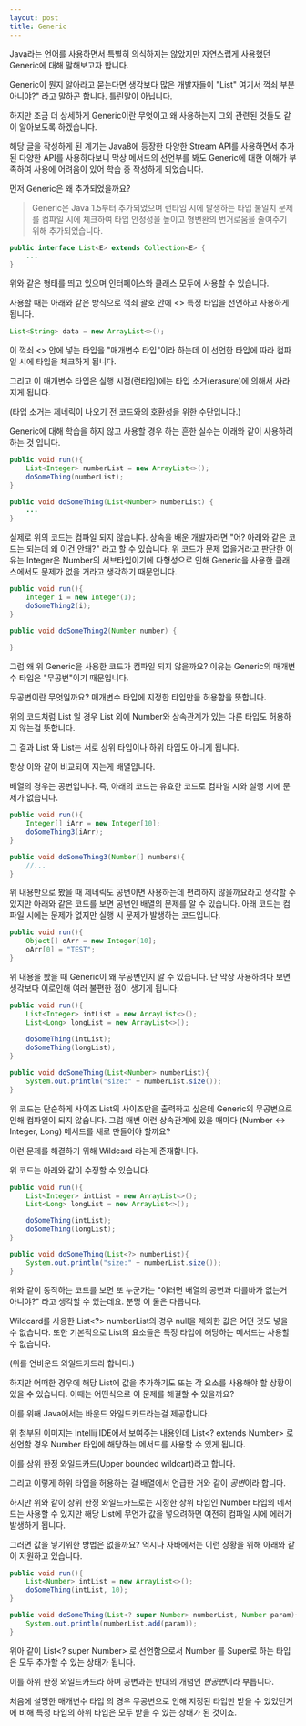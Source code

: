 ```yaml
---
layout: post
title: Generic 
---
```


Java라는 언어를 사용하면서 특별히 의식하지는 않았지만 자연스럽게 사용했던 Generic에 대해 말해보고자 합니다. 

Generic이 뭔지 알아라고 묻는다면 생각보다 많은 개발자들이 "List<String>" 여기서 꺽쇠 부분 아니야?" 라고 말하곤 합니다. 틀린말이 아닙니다. 

하지만 조금 더 상세하게 Generic이란 무엇이고 왜 사용하는지 그외 관련된 것들도 같이 알아보도록 하겠습니다. 


해당 글을 작성하게 된 계기는 Java8에 등장한 다양한 Stream API를 사용하면서 추가된 다양한 API를 사용하다보니 막상 메서드의 선언부를 봐도 Generic에 대한 이해가 부족하여 사용에 어려움이 있어 학습 중 작성하게 되었습니다. 


먼저 Generic은 왜 추가되었을까요? 

>Generic은 Java 1.5부터 추가되었으며 런타임 시에 발생하는 타입 불일치 문제를 컴파일 시에 체크하여 타입 안정성을 높이고 형변환의 번거로움을 줄여주기 위해 추가되었습니다. 

```java
public interface List<E> extends Collection<E> {
    ...
}
```

위와 같은 형태를 띄고 있으며 인터페이스와 클래스 모두에 사용할 수 있습니다. 

사용할 때는 아래와 같은 방식으로 꺽쇠 괄호 안에 <> 특정 타입을 선언하고 사용하게 됩니다. 

```java
List<String> data = new ArrayList<>();
```

이 꺽쇠 <> 안에 넣는 타입을 "매개변수 타입"이라 하는데 이 선언한 타입에 따라 컴파일 시에 타입을 체크하게 됩니다. 

그리고 이 매개변수 타입은 실행 시점(런타임)에는 타입 소거(erasure)에 의해서 사라지게 됩니다. 

(타입 소거는 제네릭이 나오기 전 코드와의 호환성을 위한 수단입니다.)


Generic에 대해 학습을 하지 않고 사용할 경우 하는 흔한 실수는 아래와 같이 사용하려 하는 것 입니다. 

```java
public void run(){
    List<Integer> numberList = new ArrayList<>();
    doSomeThing(numberList);
}

public void doSomeThing(List<Number> numberList) {
    ...
}
```

실제로 위의 코드는 컴파일 되지 않습니다. 상속을 배운 개발자라면 "어? 아래와 같은 코드는 되는데 왜 이건 안돼?" 라고 할 수 있습니다. 위 코드가 문제 없을거라고 판단한 이유는 Integer은 Number의 서브타입이기에 다형성으로 인해 Generic을 사용한 클래스에서도 문제가 없을 거라고 생각하기 때문입니다. 

```java
public void run(){
    Integer i = new Integer(1);
    doSomeThing2(i);
}

public void doSomeThing2(Number number) {
    
}
```

그럼 왜 위 Generic을 사용한 코드가 컴파일 되지 않을까요? 이유는 Generic의 매개변수 타입은 "무공변"이기 때문입니다. 

무공변이란 무엇일까요? 매개변수 타입에 지정한 타입만을 허용함을 뜻합니다. 

위의 코드처럼 List<Number> 일 경우 List<Number> 외에 Number와 상속관계가 있는 다른 타입도 허용하지 않는걸 뜻합니다. 


그 결과 List<Integer> 와 List<Number>는 서로 상위 타입이나 하위 타입도 아니게 됩니다. 

항상 이와 같이 비교되어 지는게 배열입니다. 

배열의 경우는 공변입니다. 즉, 아래의 코드는 유효한 코드로 컴파일 시와 실행 시에 문제가 없습니다. 

```java
public void run(){
    Integer[] iArr = new Integer[10];
    doSomeThing3(iArr);
}

public void doSomeThing3(Number[] numbers){
    //...
}
```
   
위 내용만으로 봤을 때 제네릭도 공변이면 사용하는데 편리하지 않을까요라고 생각할 수 있지만 아래와 같은 코드를 보면 공변인 배열의 문제를 알 수 있습니다. 아래 코드는 컴파일 시에는 문제가 없지만 실행 시 문제가 발생하는 코드입니다. 

```java
public void run(){
    Object[] oArr = new Integer[10];
    oArr[0] = "TEST";
}
```

위 내용을 봤을 때 Generic이 왜 무공변인지 알 수 있습니다. 단 막상 사용하려다 보면 생각보다 이로인해 여러 불편한 점이 생기게 됩니다. 

```java
public void run(){
    List<Integer> intList = new ArrayList<>();
    List<Long> longList = new ArrayList<>();
    
    doSomeThing(intList);
    doSomeThing(longList);
}

public void doSomeThing(List<Number> numberList){
    System.out.println("size:" + numberList.size());
}
```

위 코드는 단순하게 사이즈 List의 사이즈만을 출력하고 싶은데 Generic의 무공변으로 인해 컴파일이 되지 않습니다. 그럼 매번 이런 상속관계에 있을 때마다 (Number <-> Integer, Long) 메서드를 새로 만들어야 할까요? 

이런 문제를 해결하기 위해 Wildcard 라는게 존재합니다. 

위 코드는 아래와 같이 수정할 수 있습니다. 

```java
public void run(){
    List<Integer> intList = new ArrayList<>();
    List<Long> longList = new ArrayList<>();

    doSomeThing(intList);
    doSomeThing(longList);
}

public void doSomeThing(List<?> numberList){
    System.out.println("size:" + numberList.size());
}
```

위와 같이 동작하는 코드를 보면 또 누군가는 "이러면 배열의 공변과 다를바가 없는거 아니야?" 라고 생각할 수 있는데요. 분명 이 둘은 다릅니다. 

Wildcard를 사용한 List<?> numberList의 경우 null을 제외한 값은 어떤 것도 넣을 수 없습니다. 또한 기본적으로 List의 요소들은 특정 타입에 해당하는 메서드는 사용할 수 없습니다. 

(위를 언바운드 와일드카드라 합니다.)

하지만 어떠한 경우에 해당 List에 값을 추가하기도 또는 각 요소를 사용해야 할 상황이 있을 수 있습니다. 이때는 어떤식으로 이 문제를 해결할 수 있을까요? 

이를 위해 Java에서는 바운드 와일드카드라는걸 제공합니다. 

위 첨부된 이미지는 Intellij IDE에서 보여주는 내용인데 List<? extends Number> 로 선언할 경우 Number 타입에 해당하는 메서드를 사용할 수 있게 됩니다. 


이를 상위 한정 와일드카드(Upper bounded wildcart)라고 합니다. 

그리고 이렇게 하위 타입을 허용하는 걸 배열에서 언급한 거와 같이 *공변*이라 합니다. 

하지만 위와 같이 상위 한정 와일드카드로는 지정한 상위 타입인 Number 타입의 메서드는 사용할 수 있지만 해당 List에 무언가 값을 넣으려하면 여전히 컴파일 시에 에러가 발생하게 됩니다. 


그러면 값을 넣기위한 방법은 없을까요? 역시나 자바에서는 이런 상황을 위해 아래와 같이 지원하고 있습니다. 

```java
public void run(){
    List<Number> intList = new ArrayList<>();
    doSomeThing(intList, 10);
}

public void doSomeThing(List<? super Number> numberList, Number param){
    System.out.println(numberList.add(param));
}
```

위아 같이 List<? super Number> 로 선언함으로서 Number 를 Super로 하는 타입은 모두 추가할 수 있는 상태가 됩니다. 

이를 하위 한정 와일드카드라 하며 공변과는 반대의 개념인 *반공변*이라 부릅니다. 

처음에 설명한 매개변수 타입 <E> 의 경우 무공변으로 인해 지정된 타입만 받을 수 있었던거에 비해 특정 타입의 하위 타입은 모두 받을 수 있는 상태가 된 것이죠. 

